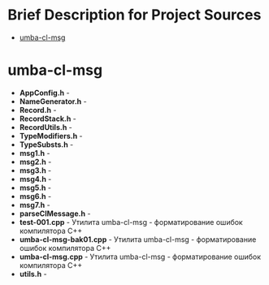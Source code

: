 # Brief Description for Project Sources

- [umba-cl-msg](#user-content-umba-cl-msg)



# umba-cl-msg

 - **AppConfig.h** - 
 - **NameGenerator.h** - 
 - **Record.h** - 
 - **RecordStack.h** - 
 - **RecordUtils.h** - 
 - **TypeModifiers.h** - 
 - **TypeSubsts.h** - 
 - **msg1.h** - 
 - **msg2.h** - 
 - **msg3.h** - 
 - **msg4.h** - 
 - **msg5.h** - 
 - **msg6.h** - 
 - **msg7.h** - 
 - **parseClMessage.h** - 
 - **test-001.cpp** - Утилита umba-cl-msg - форматирование ошибок компилятора C++
 - **umba-cl-msg-bak01.cpp** - Утилита umba-cl-msg - форматирование ошибок компилятора C++
 - **umba-cl-msg.cpp** - Утилита umba-cl-msg - форматирование ошибок компилятора C++
 - **utils.h** - 

